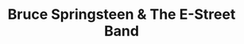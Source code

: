 ---
title: "Bruce Springsteen & The E-Street Band"
summary: "American band formed by Bruce Springsteen and some of his friends in the early 70s. Organ, piano and accordion player was replaced by after Federici died in 2008. American saxophonist, , nephew of the late , replaced him after he passed away on June 18, 2011, in Palm Beach, Florida."
image: "bruce-springsteen-the-e-street-band.jpg"
apple_music_artist_url: "None"
---
